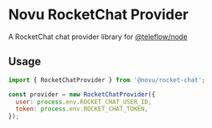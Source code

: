 # Novu RocketChat Provider

A RocketChat chat provider library for [@teleflow/node](https://github.com/novuhq/novu)

## Usage

```javascript
import { RocketChatProvider } from '@novu/rocket-chat';

const provider = new RocketChatProvider({
  user: process.env.ROCKET_CHAT_USER_ID,
  token: process.env.ROCKET_CHAT_TOKEN,
});
```
